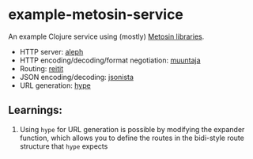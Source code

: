 # example-metosin-service
An example Clojure service using (mostly) [Metosin libraries](https://github.com/metosin).

* HTTP server: [aleph](https://github.com/clj-commons/aleph)
* HTTP encoding/decoding/format negotiation: [muuntaja](https://github.com/metosin/muuntaja)
* Routing: [reitit](https://github.com/metosin/reitit)
* JSON encoding/decoding: [jsonista](https://github.com/metosin/jsonista)
* URL generation: [hype](https://github.com/b-social/hype)

## Learnings:
1. Using `hype` for URL generation is possible 
   by modifying the expander function, which allows
   you to define the routes in the bidi-style route
   structure that `hype` expects